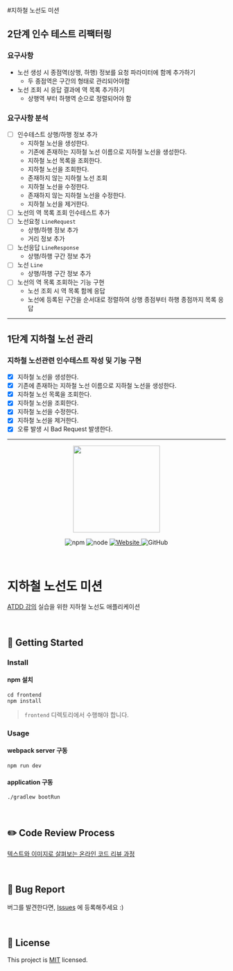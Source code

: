 #지하철 노선도 미션

## 2단계 인수 테스트 리팩터링

### 요구사항 
* 노선 생성 시 종점역(상행, 하행) 정보를 요청 파라미터에 함께 추가하기
  * 두 종점역은 구간의 형태로 관리되어야함
* 노선 조회 시 응답 결과에 역 목록 추가하기
  * 상행역 부터 하행역 순으로 정렬되어야 함

### 요구사항 분석
* [ ] 인수테스트 상행/하행 정보 추가
  * 지하철 노선을 생성한다.
  * 기존에 존재하는 지하철 노선 이름으로 지하철 노선을 생성한다.
  * 지하철 노선 목록을 조회한다.
  * 지하철 노선을 조회한다.
  * 존재하지 않는 지하철 노선 조회
  * 지하철 노선을 수정한다.
  * 존재하지 않는 지하철 노선을 수정한다.
  * 지하철 노선을 제거한다.
* [ ] 노선의 역 목록 조회 인수테스트 추가
* [ ] 노선요청 `LineRequest`
  * 상행/하행 정보 추가
  * 거리 정보 추가
* [ ] 노선응답 `LineResponse`
  * 상행/하행 구간 정보 추가
* [ ] 노선 `Line`
  * 상행/하행 구간 정보 추가
* [ ] 노선의 역 목록 조회하는 기능 구현
  * 노선 조회 시 역 목록 함께 응답
  * 노선에 등록된 구간을 순서대로 정렬하여 상행 종점부터 하행 종점까지 목록 응답


---

## 1단계 지하철 노선 관리

### 지하철 노선관련 인수테스트 작성 및 기능 구현
* [X] 지하철 노선을 생성한다.
* [X] 기존에 존재하는 지하철 노선 이름으로 지하철 노선을 생성한다.
* [X] 지하철 노선 목록을 조회한다.
* [X] 지하철 노선을 조회한다.
* [X] 지하철 노선을 수정한다.
* [X] 지하철 노선을 제거한다.
* [X] 오류 발생 시 Bad Request 발생한다.
---

<p align="center">
    <img width="200px;" src="https://raw.githubusercontent.com/woowacourse/atdd-subway-admin-frontend/master/images/main_logo.png"/>
</p>
<p align="center">
  <img alt="npm" src="https://img.shields.io/badge/npm-%3E%3D%205.5.0-blue">
  <img alt="node" src="https://img.shields.io/badge/node-%3E%3D%209.3.0-blue">
  <a href="https://edu.nextstep.camp/c/R89PYi5H" alt="nextstep atdd">
    <img alt="Website" src="https://img.shields.io/website?url=https%3A%2F%2Fedu.nextstep.camp%2Fc%2FR89PYi5H">
  </a>
  <img alt="GitHub" src="https://img.shields.io/github/license/next-step/atdd-subway-admin">
</p>

<br>

# 지하철 노선도 미션
[ATDD 강의](https://edu.nextstep.camp/c/R89PYi5H) 실습을 위한 지하철 노선도 애플리케이션

<br>

## 🚀 Getting Started

### Install
#### npm 설치
```
cd frontend
npm install
```
> `frontend` 디렉토리에서 수행해야 합니다.

### Usage
#### webpack server 구동
```
npm run dev
```
#### application 구동
```
./gradlew bootRun
```
<br>

## ✏️ Code Review Process
[텍스트와 이미지로 살펴보는 온라인 코드 리뷰 과정](https://github.com/next-step/nextstep-docs/tree/master/codereview)

<br>

## 🐞 Bug Report

버그를 발견한다면, [Issues](https://github.com/next-step/atdd-subway-admin/issues) 에 등록해주세요 :)

<br>

## 📝 License

This project is [MIT](https://github.com/next-step/atdd-subway-admin/blob/master/LICENSE.md) licensed.
